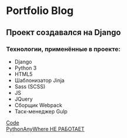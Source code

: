 # Portfolio Blog

## Проект создавался на Django

### Технологии, применённые в проекте: 
- Django
- Python 3
- HTML5
- Шаблонизатор Jinja
- Sass (SCSS)
- JS
- JQuery
- Сборщик Webpack
- Таск-менеджер Gulp

[Code](https://github.com/UglyGhoulChrist/portfolio-blog-django.git)  
[PythonAnyWhere НЕ РАБОТАЕТ](https://uglyghoulchrist.pythonanywhere.com)
